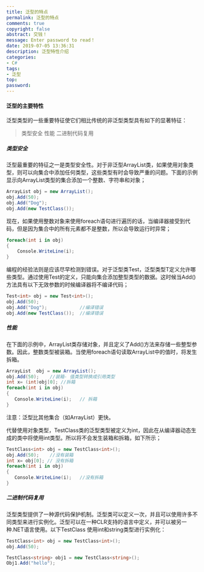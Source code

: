 ```yaml
---
title: 泛型的特点
permalink: 泛型的特点
comments: true
copyright: false
abstract: 交钱！
message: Enter password to read！
date: 2019-07-05 13:36:31
description: 泛型特性介绍
categories:
- C#
tags:
- 泛型
top:
password:
---
```

#### 泛型的主要特性
泛型类型的一些重要特征使它们相比传统的非泛型类型具有如下的显著特征：
>类型安全
性能
二进制代码复用

##### 类型安全
泛型最重要的特征之一是类型安全性。对于非泛型ArrayList类，如果使用对象类型，则可以向集合中添加任何类型，这些类型有时会导致严重的问题。下面的示例显示向ArrayList类型的集合添加一个整数、字符串和对象；
```csharp
ArrayList obj = new ArrayList();  
obj.Add(50);  
obj.Add("Dog");  
obj.Add(new TestClass());  
```
现在，如果使用整数对象来使用foreach语句进行遍历的话，当编译器接受到代码，但是因为集合中的所有元素都不是整数，所以会导致运行时异常；
```csharp
foreach(int i in obj)  
{  
    Console.WriteLine(i);    
}  
```
编程的经验法则是应该尽早检测到错误。对于泛型类Test，泛型类型T定义允许哪些类型。通过使用Test的定义，只能向集合添加整型类型的数据。这时候当Add()方法具有以下无效参数的时候编译器将不编译代码；
```csharp
Test<int> obj = new Test<int>();  
obj.Add(50);  
obj.Add("Dog");            //编译错误
obj.Add(new TestClass());  //编译错误
```
##### 性能
在下面的示例中，ArrayList类存储对象，并且定义了Add()方法来存储一些整型参数。因此，整数类型被装箱。当使用foreach语句读取ArrayList中的值时，将发生拆箱。
```csharp
ArrayList  obj = new ArrayList();   
obj.Add(50);    //装箱- 值类型转换成引用类型
int x= (int)obj[0]; //拆箱
foreach(int i in obj)  
{  
   Console.WriteLine(i);   // 拆箱
}
```
注意：泛型比其他集合（如ArrayList）更快。

代替使用对象类型，TestClass类的泛型类型被定义为int，因此在从编译器动态生成的类中将使用int类型。所以将不会发生装箱和拆箱，如下所示；
```csharp
TestClass<int> obj = new TestClass<int>();  
obj.Add(50);    //没有装箱
int x= obj[0]; // 没有拆箱
foreach(int i in obj)  
{  
   Console.WriteLine(i);   //没有拆箱
}  
```
##### 二进制代码复用
泛型类型提供了一种源代码保护机制。泛型类可以定义一次，并且可以使用许多不同类型来进行实例化。泛型可以在一种CLR支持的语言中定义，并可以被另一种.NET语言使用。以下TestClass 使用int和string类型进行实例化：
```csharp
TestClass<int> obj = new TestClass<int>();  
obj.Add(50);  

TestClass<string> obj1 = new TestClass<string>();  
Obj1.Add("hello");  
```
